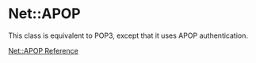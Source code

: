 # Net::APOP

This class is equivalent to POP3, except that it uses APOP authentication.

[Net::APOP Reference](https://ruby-doc.org/stdlib-2.5.0/libdoc/net/pop/rdoc/Net/APOP.html)
